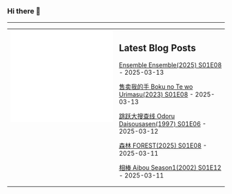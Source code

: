 ### Hi there 👋

<!--
**etng/etng** is a ✨ _special_ ✨ repository because its `README.md` (this file) appears on your GitHub profile.

Here are some ideas to get you started:

- 🔭 I’m currently working on ...
- 🌱 I’m currently learning ...
- 👯 I’m looking to collaborate on ...
- 🤔 I’m looking for help with ...
- 💬 Ask me about ...
- 📫 How to reach me: ...
- 😄 Pronouns: ...
- ⚡ Fun fact: ...
-->


---

<table>
<tr>
<td valign="top" width="50%">
<img src="metrics.svg" alt="Metric" />
</td>
<td valign="top" width="50%">

## Latest Blog Posts
<!-- blog start -->
[Ensemble Ensemble(2025) S01E08](http://www.fanxinzhui.com/rr/2609#S01E08) - 2025-03-13

[售卖我的手 Boku no Te wo Urimasu(2023) S01E08](http://www.fanxinzhui.com/rr/2614#S01E08) - 2025-03-13

[跳跃大搜查线 Odoru Daisousasen(1997) S01E06](http://www.fanxinzhui.com/rr/2610#S01E06) - 2025-03-12

[森林 FOREST(2025) S01E08](http://www.fanxinzhui.com/rr/2605#S01E08) - 2025-03-11

[相棒 Aibou Season1(2002) S01E12](http://www.fanxinzhui.com/rr/2481#S01E12) - 2025-03-11
<!-- blog end -->

</td></tr></table>

